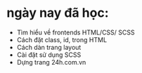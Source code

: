 # ngày nay đã học:
- Tìm hiểu về frontends HTML/CSS/ SCSS
- Cách đặt class, id, trong HTML
- Cách dàn trang layout
- Cài đặt sử dụng SCSS
- Dựng trang 24h.com.vn
